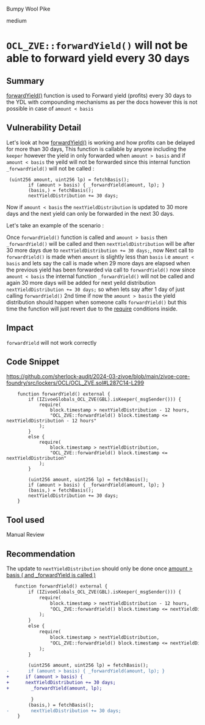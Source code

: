 Bumpy Wool Pike

medium

# `OCL_ZVE::forwardYield()`  will not be able to forward yield every 30 days

## Summary
[forwardYield()](https://github.com/sherlock-audit/2024-03-zivoe/blob/main/zivoe-core-foundry/src/lockers/OCL/OCL_ZVE.sol#L287C14-L299) function is used to Forward yield (profits) every 30 days to the YDL with compounding mechanisms as per the docs however this is not possible in case of `amount < basis`
## Vulnerability Detail
Let's look at how [forwardYield()](https://github.com/sherlock-audit/2024-03-zivoe/blob/main/zivoe-core-foundry/src/lockers/OCL/OCL_ZVE.sol#L287C14-L299) is working and how profits can be delayed for more than 30 days, This function is callable by anyone including the `keeper` however the yield in only forwarded when `amount > basis` and if `amount < basis` the yeild will not be forwarded since this internal function  `_forwardYield()` will not be called : 

```solidity
 (uint256 amount, uint256 lp) = fetchBasis();
        if (amount > basis) { _forwardYield(amount, lp); }
        (basis,) = fetchBasis();
        nextYieldDistribution += 30 days;
```
Now if `amount < basis` the `nextYieldDistribution` is updated to 30 more days and the next yield can only be forwarded in the next 30 days.

Let's take an example of the scenario :

Once  `forwardYield()` function is called and `amount > basis` then `_forwardYield()` will be called and then `nextYieldDistribution` will be after 30 more days due to `nextYieldDistribution += 30 days;`, now 
Next call to `forwardYield()` is made when `amount`  is slightly less than `basis` i.e `amount < basis` and lets say the call is made when 29 more days are elapsed when the previous yield has been forwarded via call to `forwardYield()` now since `amount < basis` the internal function `_forwardYield()` will not be called and again 30 more days will be added for next yeild distribution `nextYieldDistribution += 30 days;`  so when lets say after 1 day of just calling `forwardYield()` 2nd time if now the `amount > basis` the yield distribution should happen when someone calls `forwardYield()` but this time the function will just revert due to the [require](https://github.com/sherlock-audit/2024-03-zivoe/blob/main/zivoe-core-foundry/src/lockers/OCL/OCL_ZVE.sol#L295-L298) conditions inside. 
## Impact
`forwardYield` will not work correctly
## Code Snippet
https://github.com/sherlock-audit/2024-03-zivoe/blob/main/zivoe-core-foundry/src/lockers/OCL/OCL_ZVE.sol#L287C14-L299

```solidity
    function forwardYield() external {
        if (IZivoeGlobals_OCL_ZVE(GBL).isKeeper(_msgSender())) {
            require(
                block.timestamp > nextYieldDistribution - 12 hours, 
                "OCL_ZVE::forwardYield() block.timestamp <= nextYieldDistribution - 12 hours"
            );
        }
        else {
            require(
                block.timestamp > nextYieldDistribution, 
                "OCL_ZVE::forwardYield() block.timestamp <= nextYieldDistribution"
            );
        }

        (uint256 amount, uint256 lp) = fetchBasis();
        if (amount > basis) { _forwardYield(amount, lp); }
        (basis,) = fetchBasis();
        nextYieldDistribution += 30 days;
    }
```    
## Tool used

Manual Review

## Recommendation
The update to `nextYieldDistribution` should only be done once [amount > basis ( and _forwardYield is called )](https://github.com/sherlock-audit/2024-03-zivoe/blob/main/zivoe-core-foundry/src/lockers/OCL/OCL_ZVE.sol#L302)

```diff 
   function forwardYield() external {
        if (IZivoeGlobals_OCL_ZVE(GBL).isKeeper(_msgSender())) {
            require(
                block.timestamp > nextYieldDistribution - 12 hours, 
                "OCL_ZVE::forwardYield() block.timestamp <= nextYieldDistribution - 12 hours"
            );
        }
        else {
            require(
                block.timestamp > nextYieldDistribution, 
                "OCL_ZVE::forwardYield() block.timestamp <= nextYieldDistribution"
            );
        }

        (uint256 amount, uint256 lp) = fetchBasis();
-       if (amount > basis) { _forwardYield(amount, lp); }
+      if (amount > basis) { 
+      nextYieldDistribution += 30 days;
+        _forwardYield(amount, lp);

         }
        (basis,) = fetchBasis();
-        nextYieldDistribution += 30 days;
    }
```    